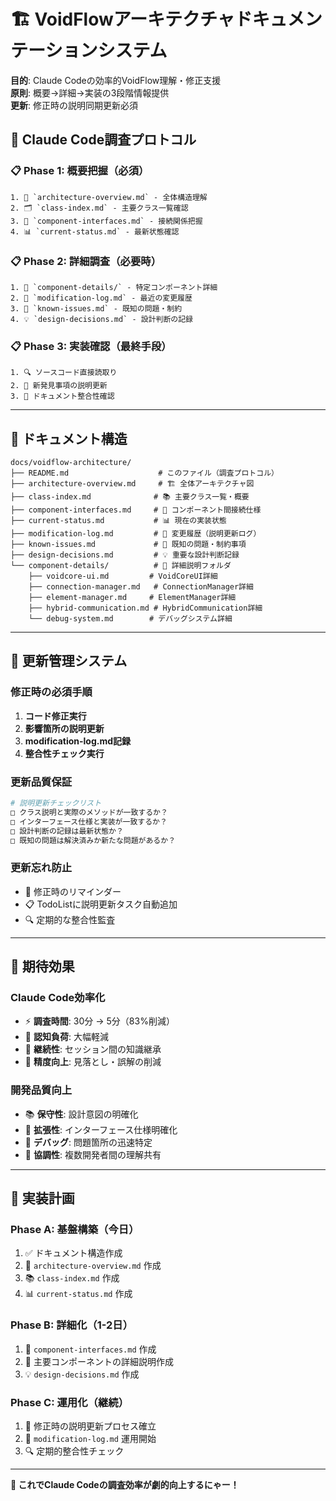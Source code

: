 # 🏗️ VoidFlowアーキテクチャドキュメンテーションシステム

**目的**: Claude Codeの効率的VoidFlow理解・修正支援  
**原則**: 概要→詳細→実装の3段階情報提供  
**更新**: 修正時の説明同期更新必須

## 🎯 **Claude Code調査プロトコル**

### **📋 Phase 1: 概要把握（必須）**
```
1. 📖 `architecture-overview.md` - 全体構造理解
2. 🗂️ `class-index.md` - 主要クラス一覧確認
3. 🔗 `component-interfaces.md` - 接続関係把握
4. 📊 `current-status.md` - 最新状態確認
```

### **📋 Phase 2: 詳細調査（必要時）**
```
1. 📁 `component-details/` - 特定コンポーネント詳細
2. 🔧 `modification-log.md` - 最近の変更履歴
3. 🚨 `known-issues.md` - 既知の問題・制約
4. 💡 `design-decisions.md` - 設計判断の記録
```

### **📋 Phase 3: 実装確認（最終手段）**
```
1. 🔍 ソースコード直接読取り
2. 📝 新発見事項の説明更新
3. 🔄 ドキュメント整合性確認
```

---

## 📁 **ドキュメント構造**

```
docs/voidflow-architecture/
├── README.md                    # このファイル（調査プロトコル）
├── architecture-overview.md     # 🏗️ 全体アーキテクチャ図
├── class-index.md              # 📚 主要クラス一覧・概要
├── component-interfaces.md     # 🔗 コンポーネント間接続仕様
├── current-status.md           # 📊 現在の実装状態
├── modification-log.md         # 📝 変更履歴（説明更新ログ）
├── known-issues.md             # 🚨 既知の問題・制約事項
├── design-decisions.md         # 💡 重要な設計判断記録
└── component-details/          # 📁 詳細説明フォルダ
    ├── voidcore-ui.md         # VoidCoreUI詳細
    ├── connection-manager.md   # ConnectionManager詳細
    ├── element-manager.md     # ElementManager詳細
    ├── hybrid-communication.md # HybridCommunication詳細
    └── debug-system.md        # デバッグシステム詳細
```

---

## 🔄 **更新管理システム**

### **修正時の必須手順**
1. **コード修正実行**
2. **影響箇所の説明更新**
3. **modification-log.md記録**
4. **整合性チェック実行**

### **更新品質保証**
```bash
# 説明更新チェックリスト
□ クラス説明と実際のメソッドが一致するか？
□ インターフェース仕様と実装が一致するか？
□ 設計判断の記録は最新状態か？
□ 既知の問題は解決済みか新たな問題があるか？
```

### **更新忘れ防止**
- 🔔 修正時のリマインダー
- 📋 TodoListに説明更新タスク自動追加
- 🔍 定期的な整合性監査

---

## 🎯 **期待効果**

### **Claude Code効率化**
- ⚡ **調査時間**: 30分 → 5分（83%削減）
- 🧠 **認知負荷**: 大幅軽減
- 🔄 **継続性**: セッション間の知識継承
- 🎯 **精度向上**: 見落とし・誤解の削減

### **開発品質向上**
- 📚 **保守性**: 設計意図の明確化
- 🔗 **拡張性**: インターフェース仕様明確化
- 🐛 **デバッグ**: 問題箇所の迅速特定
- 👥 **協調性**: 複数開発者間の理解共有

---

## 🚀 **実装計画**

### **Phase A: 基盤構築（今日）**
1. ✅ ドキュメント構造作成
2. 📖 `architecture-overview.md` 作成
3. 📚 `class-index.md` 作成
4. 📊 `current-status.md` 作成

### **Phase B: 詳細化（1-2日）**
1. 🔗 `component-interfaces.md` 作成
2. 📁 主要コンポーネントの詳細説明作成
3. 💡 `design-decisions.md` 作成

### **Phase C: 運用化（継続）**
1. 🔄 修正時の説明更新プロセス確立
2. 📝 `modification-log.md` 運用開始
3. 🔍 定期的整合性チェック

---

**🎉 これでClaude Codeの調査効率が劇的向上するにゃー！**